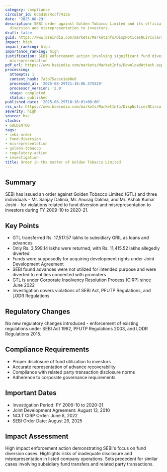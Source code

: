 ```yaml
---
category: compliance
circular_id: 656d1674ccf7413a
date: '2025-08-29'
description: SEBI order against Golden Tobacco Limited and its officials for fund
  diversion and misrepresentation to investors.
draft: false
guid: https://www.bseindia.com/markets/MarketInfo/DispNoticesNCirculars.aspx?Noticeid={AA9C1B0D-6D4D-4F52-AF26-A06D30438946}&noticeno=20250829-60&dt=08/29/2025&icount=60&totcount=61&flag=0
impact: high
impact_ranking: high
importance_ranking: high
justification: SEBI enforcement action involving significant fund diversion and investor
  misrepresentation
pdf_url: https://www.bseindia.com/markets/MarketInfo/DownloadAttach.aspx?id=20250829-60&attachedId=74e045ee-9a10-453f-84f0-0dc689390386
processing:
  attempts: 1
  content_hash: 7a3b75acce1ab0e0
  processed_at: '2025-08-29T21:18:06.575529'
  processor_version: '2.0'
  stage: completed
  status: published
published_date: '2025-08-29T18:16:01+00:00'
rss_url: https://www.bseindia.com/markets/MarketInfo/DispNoticesNCirculars.aspx?Noticeid={AA9C1B0D-6D4D-4F52-AF26-A06D30438946}&noticeno=20250829-60&dt=08/29/2025&icount=60&totcount=61&flag=0
severity: high
source: bse
stocks:
- GOLDENTOB
tags:
- sebi-order
- fund-diversion
- misrepresentation
- golden-tobacco
- regulatory-action
- investigation
title: Order in the matter of Golden Tobacco Limited
---
```


## Summary

SEBI has issued an order against Golden Tobacco Limited (GTL) and three individuals - Mr. Sanjay Dalmia, Mr. Anurag Dalmia, and Mr. Ashok Kumar Joshi - for violations related to fund diversion and misrepresentation to investors during FY 2009-10 to 2020-21.

## Key Points

- GTL transferred Rs. 17,517.57 lakhs to subsidiary GRIL as loans and advances
- Only Rs. 3,599.14 lakhs were returned, with Rs. 11,415.52 lakhs allegedly diverted
- Funds were supposedly for acquiring development rights under Joint Development Agreement
- SEBI found advances were not utilized for intended purpose and were diverted to entities connected with promoters
- GTL is under Corporate Insolvency Resolution Process (CIRP) since June 2022
- Investigation covers violations of SEBI Act, PFUTP Regulations, and LODR Regulations

## Regulatory Changes

No new regulatory changes introduced - enforcement of existing regulations under SEBI Act 1992, PFUTP Regulations 2003, and LODR Regulations 2015.

## Compliance Requirements

- Proper disclosure of fund utilization to investors
- Accurate representation of advance recoverability
- Compliance with related party transaction disclosure norms
- Adherence to corporate governance requirements

## Important Dates

- Investigation Period: FY 2009-10 to 2020-21
- Joint Development Agreement: August 13, 2010
- NCLT CIRP Order: June 8, 2022
- SEBI Order Date: August 29, 2025

## Impact Assessment

High impact enforcement action demonstrating SEBI's focus on fund diversion cases. Highlights risks of inadequate disclosure and misrepresentation in listed company operations. Sets precedent for similar cases involving subsidiary fund transfers and related party transactions.